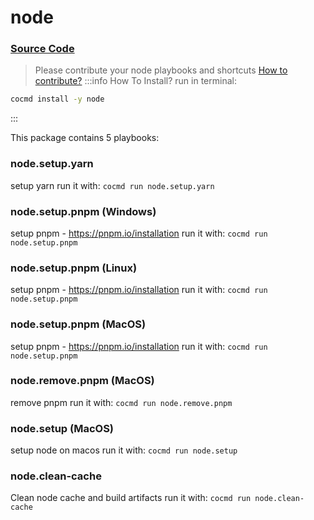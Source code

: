 # node
### [ Source Code ](https://github.com/cocmd/hub/tree/master/packages/node)
> Please contribute your node playbooks and shortcuts
> [How to contribute?](https://cocmd.org/docs/contributing)
:::info How To Install?
run in terminal:
```bash
cocmd install -y node
```
:::


This package contains 5 playbooks:

### node.setup.yarn
setup yarn
run it with: `cocmd run node.setup.yarn`

### node.setup.pnpm (Windows)
setup pnpm - https://pnpm.io/installation
run it with: `cocmd run node.setup.pnpm`

### node.setup.pnpm (Linux)
setup pnpm - https://pnpm.io/installation
run it with: `cocmd run node.setup.pnpm`

### node.setup.pnpm (MacOS)
setup pnpm - https://pnpm.io/installation
run it with: `cocmd run node.setup.pnpm`

### node.remove.pnpm (MacOS)
remove pnpm
run it with: `cocmd run node.remove.pnpm`

### node.setup (MacOS)
setup node on macos
run it with: `cocmd run node.setup`

### node.clean-cache
Clean node cache and build artifacts
run it with: `cocmd run node.clean-cache`




